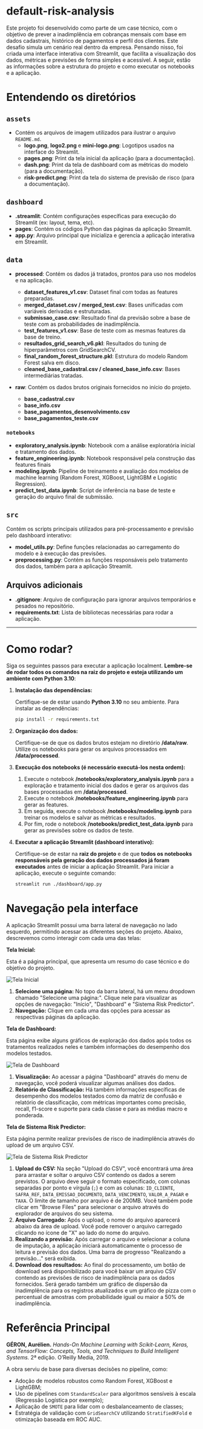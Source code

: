 # default-risk-analysis

Este projeto foi desenvolvido como parte de um case técnico, com o objetivo de prever a inadimplência em cobranças mensais com base em dados cadastrais, histórico de pagamentos e perfil dos clientes. Este desafio simula um cenário real dentro da empresa. Pensando nisso, foi criada uma interface interativa com Streamlit, que facilita a visualização dos dados, métricas e previsões de forma simples e acessível. A seguir, estão as informações sobre a estrutura do projeto e como executar os notebooks e a aplicação.

# Entendendo os diretórios

## `assets`

* Contém os arquivos de imagem utilizados para ilustrar o arquivo `README.md`.
  * **logo.png**, **logo2.png** e **mini-logo.png**: Logotipos usados na interface do Streamlit.
  * **pages.png**: Print da tela inicial da aplicação (para a documentação).
  * **dash.png**: Print da tela de dashboard com as métricas do modelo (para a documentação).
  * **risk-predict.png**: Print da tela do sistema de previsão de risco (para a documentação).

## `dashboard`

* **.streamlit**: Contém configurações específicas para execução do Streamlit (ex: layout, tema, etc).
* **pages**: Contém os códigos Python das páginas da aplicação Streamlit.
* **app.py**: Arquivo principal que inicializa e gerencia a aplicação interativa em Streamlit.

## `data`

* **processed**: Contém os dados já tratados, prontos para uso nos modelos e na aplicação.

  * **dataset\_features\_v1.csv**: Dataset final com todas as features preparadas.
  * **merged\_dataset.csv / merged\_test.csv**: Bases unificadas com variáveis derivadas e estruturadas.
  * **submissao\_case.csv**: Resultado final da previsão sobre a base de teste com as probabilidades de inadimplência.
  * **test\_features\_v1.csv**: Base de teste com as mesmas features da base de treino.
  * **resultados\_grid\_search\_v6.pkl**: Resultados do tuning de hiperparâmetros com GridSearchCV.
  * **final\_random\_forest\_structure.pkl**: Estrutura do modelo Random Forest salva em disco.
  * **cleaned\_base\_cadastral.csv / cleaned\_base\_info.csv**: Bases intermediárias tratadas.
* **raw**: Contém os dados brutos originais fornecidos no início do projeto.

  * **base\_cadastral.csv**
  * **base\_info.csv**
  * **base\_pagamentos\_desenvolvimento.csv**
  * **base\_pagamentos\_teste.csv**

### `notebooks`

* **exploratory\_analysis.ipynb**: Notebook com a análise exploratória inicial e tratamento dos dados.
* **feature\_engineering.ipynb**: Notebook responsável pela construção das features finais
* **modeling.ipynb**: Pipeline de treinamento e avaliação dos modelos de machine learning (Random Forest, XGBoost, LightGBM e Logistic Regression).
* **predict\_test\_data.ipynb**: Script de inferência na base de teste e geração do arquivo final de submissão.

## `src`

Contém os scripts principais utilizados para pré-processamento e previsão pelo dashboard interativo:

* **model_utils.py**: Define funções relacionadas ao carregamento do modelo e à execução das previsões.
* **preprocessing.py**: Contém as funções responsáveis pelo tratamento dos dados, também para a aplicação Streamlit.

## Arquivos adicionais

* **.gitignore**: Arquivo de configuração para ignorar arquivos temporários e pesados no repositório.
* **requirements.txt**: Lista de bibliotecas necessárias para rodar a aplicação.

---

# Como rodar?

Siga os seguintes passos para executar a aplicação localment. **Lembre-se de rodar todos os comandos na raiz do projeto e esteja utilizando um ambiente com Python 3.10**:

1. **Instalação das dependências:**

   Certifique-se de estar usando **Python 3.10** no seu ambiente. Para instalar as dependências:

   ```bash
   pip install -r requirements.txt
   ```
2. **Organização dos dados:**

   Certifique-se de que os dados brutos estejam no diretório **/data/raw**. Utilize os notebooks para gerar os arquivos processados em **/data/processed**.
3. **Execução dos notebooks (é necessário executá-los nesta ordem):**

   1. Execute o notebook **/notebooks/exploratory\_analysis.ipynb** para a exploração e tratamento inicial dos dados e gerar os arquivos das bases processadas em **/data/processed**.
   2. Execute o notebook **/notebooks/feature\_engineering.ipynb** para gerar as features.
   3. Em seguida, execute o notebook **/notebooks/modeling.ipynb** para treinar os modelos e salvar as métricas e resultados.
   4. Por fim, rode o notebook **/notebooks/predict\_test\_data.ipynb** para gerar as previsões sobre os dados de teste.
4. **Executar a aplicação Streamlit (dashboard interativo):**

   Certifique-se de estar na **raiz do projeto** e de que **todos os notebooks responsáveis pela geração dos dados processados já foram executados** antes de iniciar a aplicação Streamlit. Para iniciar a aplicação, execute o seguinte comando:

   ```bash
   streamlit run ./dashboard/app.py
   ```

# Navegação pela interface

A aplicação Streamlit possui uma barra lateral de navegação no lado esquerdo, permitindo acessar as diferentes seções do projeto. Abaixo, descrevemos como interagir com cada uma das telas:

**Tela Inicial:**

Esta é a página principal, que apresenta um resumo do case técnico e do objetivo do projeto.

![Tela Inicial](./assets/pages.png)

1. **Selecione uma página:** No topo da barra lateral, há um menu dropdown chamado "Selecione uma página:". Clique nele para visualizar as opções de navegação: "Início", "Dashboard" e "Sistema Risk Predictor".
2. **Navegação:** Clique em cada uma das opções para acessar as respectivas páginas da aplicação.

**Tela de Dashboard:**

Esta página exibe alguns gráficos de exploração dos dados após todos os tratamentos realizados neles e também informações do desempenho dos modelos testados.

![Tela de Dashboard](./assets/dash.png)

1. **Visualização:** Ao acessar a página "Dashboard" através do menu de navegação, você poderá visualizar algumas análises dos dados.
2. **Relatório de Classificação:** Há também informações específicas de desempenho dos modelos testados como da matriz de confusão e relatório de classificação, com métricas importantes como precisão, recall, f1-score e suporte para cada classe e para as médias macro e ponderada.

**Tela de Sistema Risk Predictor:**

Esta página permite realizar previsões de risco de inadimplência através do upload de um arquivo CSV.

![Tela de Sistema Risk Predictor](./assets/risk-predict.png)

1. **Upload do CSV:** Na seção "Upload do CSV", você encontrará uma área para arrastar e soltar o arquivo CSV contendo os dados a serem previstos. O arquivo deve seguir o formato especificado, com colunas separadas por ponto e vírgula (`;`) e com as colunas: `ID_CLIENTE`, `SAFRA_REF`, `DATA_EMISSAO_DOCUMENTO`, `DATA_VENCIMENTO`, `VALOR_A_PAGAR` e `TAXA`. O limite de tamanho por arquivo é de 200MB. Você também pode clicar em "Browse Files" para selecionar o arquivo através do explorador de arquivos do seu sistema.
2. **Arquivo Carregado:** Após o upload, o nome do arquivo aparecerá abaixo da área de upload. Você pode remover o arquivo carregado clicando no ícone de "X" ao lado do nome do arquivo.
3. **Realizando a previsão:** Após carregar o arquivo e selecionar a coluna de imputação, a aplicação iniciará automaticamente o processo de leitura e previsão dos dados. Uma barra de progresso "Realizando a previsão..." será exibida.
4. **Download dos resultados:** Ao final do processamento, um botão de download será disponibilizado para você baixar um arquivo CSV contendo as previsões de risco de inadimplência para os dados fornecidos. Será gerado também um gráfico de dispersão da inadimplência para os registros atualizados e um gráfico de pizza com o percentual de amostras com probabilidade igual ou maior a 50% de inadimplência.

# Referência Principal

**GÉRON, Aurélien.** *Hands-On Machine Learning with Scikit-Learn, Keras, and TensorFlow: Concepts, Tools, and Techniques to Build Intelligent Systems.* 2ª edição. O’Reilly Media, 2019.

A obra serviu de base para diversas decisões no pipeline, como:

- Adoção de modelos robustos como Random Forest, XGBoost e LightGBM;
- Uso de pipelines com `StandardScaler` para algoritmos sensíveis à escala (Regressão Logística por exemplo);
- Aplicação de `SMOTE` para lidar com o desbalanceamento de classes;
- Estratégia de validação com `GridSearchCV` utilizando `StratifiedKFold` e otimização baseada em ROC AUC.
